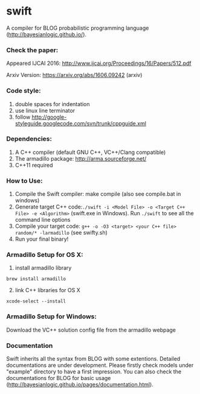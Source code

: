 # swift
A compiler for BLOG probabilistic programming language (http://bayesianlogic.github.io/).

### Check the paper: 
Appeared IJCAI 2016: http://www.ijcai.org/Proceedings/16/Papers/512.pdf

Arxiv Version: https://arxiv.org/abs/1606.09242 (arxiv)

### Code style:

1.  double spaces for indentation
2.  use linux line terminator
3.  follow http://google-styleguide.googlecode.com/svn/trunk/cppguide.xml

### Dependencies:
1. A C++ compiler (default GNU C++, VC++/Clang compatible)
2. The armadillo package: http://arma.sourceforge.net/
3. C++11 required

### How to Use:
1. Compile the Swift compiler: make compile (also see compile.bat in windows)
2. Generate target C++ code:```./swift -i <Model File> -o <Target C++ File> -e <Algorithm>``` (swift.exe in Windows). Run ```./swift``` to see all the command line options
3. Compile your target code: ```g++ -o -O3 <target> <your C++ file> random/* -larmadillo``` (see swifty.sh)
4. Run your final binary!

### Armadillo Setup for OS X:
1. install armadillo library
```
brew install armadillo
```
2. link C++ libraries for OS X
```
xcode-select --install
```

### Armadillo Setup for Windows:
Download the VC++ solution config file from the armadillo webpage

### Documentation
Swift inherits all the syntax from BLOG with some extentions. Detailed documentations are under development. Please firstly check models under "example" directory to have a first impression. You can also check the documentations for BLOG for basic usage (http://bayesianlogic.github.io/pages/documentation.html).
